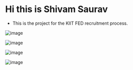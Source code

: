 # Hi this is Shivam Saurav
- This is the project for the KIIT FED recruitment process.

![image](https://github.com/im-ShivamSaurav/FED/assets/85785778/f001fe0f-52a3-42db-a9f6-8adfe7800a83)

![image](https://github.com/im-ShivamSaurav/FED/assets/85785778/85f72beb-ba34-41be-89ca-9a211cfbad65)

![image](https://github.com/im-ShivamSaurav/FED/assets/85785778/8bb1e2d7-1a00-44d0-a980-1f6727de4e9e)

![image](https://github.com/im-ShivamSaurav/FED/assets/85785778/afbfe445-6871-46a0-aefb-4895b2554e39)
